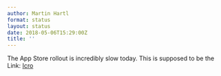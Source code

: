 ```yaml
---
author: Martin Hartl
format: status
layout: status
date: 2018-05-06T15:29:00Z
title: ''
---
```

The App Store rollout is incredibly slow today.
This is supposed to be the Link:
[Icro](https://itunes.apple.com/us/app/icro/id1375296597?ls=1&mt=8)
